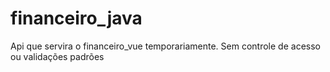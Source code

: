 # financeiro_java
Api que servira o financeiro_vue temporariamente. Sem controle de acesso ou validações padrões
